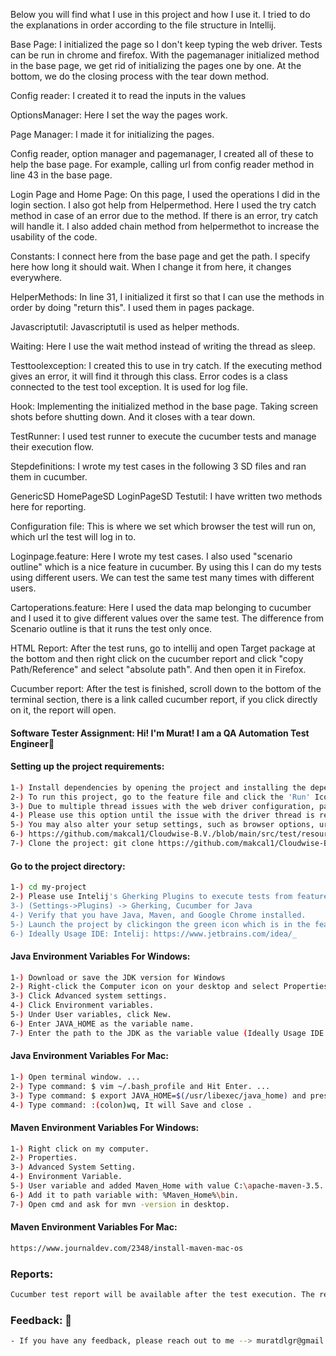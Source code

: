 Below you will find what I use in this project and how I use it. I tried to do the explanations in order according to the file structure in Intellij.

Base Page: I initialized the page so I don't keep typing the web driver. Tests can be run in chrome and firefox. With the pagemanager initialized method in the base page, we get rid of initializing the pages one by one. At the bottom, we do the closing process with the tear down method.

Config reader: I created it to read the inputs in the values

OptionsManager: Here I set the way the pages work.

Page Manager: I made it for initializing the pages.

Config reader, option manager and pagemanager, I created all of these to help the base page. For example, calling url from config reader method in line 43 in the base page.

Login Page and Home Page: On this page, I used the operations I did in the login section. I also got help from Helpermethod. Here I used the try catch method in case of an error due to the method. If there is an error, try catch will handle it. I also added chain method from helpermethot to increase the usability of the code.

Constants: I connect here from the base page and get the path. I specify here how long it should wait. When I change it from here, it changes everywhere.

HelperMethods: In line 31, I initialized it first so that I can use the methods in order by doing "return this". I used them in pages package.

Javascriptutil: Javascriptutil is used as helper methods.

Waiting: Here I use the wait method instead of writing the thread as sleep.

Testtoolexception: I created this to use in try catch. If the executing method gives an error, it will find it through this class. Error codes is a class connected to the test tool exception. It is used for log file.

Hook: Implementing the initialized method in the base page. Taking screen shots before shutting down. And it closes with a tear down.

TestRunner: I used test runner to execute the cucumber tests and manage their execution flow.

Stepdefinitions: I wrote my test cases in the following 3 SD files and ran them in cucumber.

GenericSD
HomePageSD
LoginPageSD
Testutil: I have written two methods here for reporting.

Configuration file: This is where we set which browser the test will run on, which url the test will log in to.

Loginpage.feature: Here I wrote my test cases. I also used "scenario outline" which is a nice feature in cucumber. By using this I can do my tests using different users. We can test the same test many times with different users.

Cartoperations.feature: Here I used the data map belonging to cucumber and I used it to give different values over the same test. The difference from Scenario outline is that it runs the test only once.

HTML Report: After the test runs, go to intellij and open Target package at the bottom and then right click on the cucumber report and click "copy Path/Reference" and select "absolute path". And then open it in Firefox.

Cucumber report: After the test is finished, scroll down to the bottom of the terminal section, there is a link called cucumber report, if you click directly on it, the report will open.



#### Software  Tester Assignment: Hi! I'm Murat! I am a QA Automation Test Engineer👋 ####

#### Setting up the project requirements: ####
``` bash
1-) Install dependencies by opening the project and installing the dependencies. (Maven will handle this for you.)
2-) To run this project, go to the feature file and click the 'Run' Icon button.
3-) Due to multiple thread issues with the web driver configuration, parallel test execution is not available for now.
4-) Please use this option until the issue with the driver thread is resolved.
5-) You may also alter your setup settings, such as browser options, url, flash and draw elements, and page titles, through the configuration.properties file. 
6-) https://github.com/makcal1/Cloudwise-B.V./blob/main/src/test/resources/configuration/configuration.properties
7-) Clone the project: git clone https://github.com/makcal1/Cloudwise-B.V.
```

#### Go to the project directory: ####
``` bash
1-) cd my-project
2-) Please use Intelij's Gherking Plugins to execute tests from feature files.
3-) (Settings->Plugins) -> Gherking, Cucumber for Java 
4-) Verify that you have Java, Maven, and Google Chrome installed.
5-) Launch the project by clickingon the green icon which is in the feature files.
6-) Ideally Usage IDE: Intelij: https://www.jetbrains.com/idea/_ 
```
#### Java Environment Variables For Windows: ####
``` bash
1-) Download or save the JDK version for Windows 
2-) Right-click the Computer icon on your desktop and select Properties.
3-) Click Advanced system settings.
4-) Click Environment variables.
5-) Under User variables, click New.
6-) Enter JAVA_HOME as the variable name.
7-) Enter the path to the JDK as the variable value (Ideally Usage IDE: Intelij https://www.jetbrains.com/idea/_ 
```

#### Java Environment Variables For Mac: ####
``` bash
1-) Open terminal window. ...
2-) Type command: $ vim ~/.bash_profile and Hit Enter. ...
3-) Type command: $ export JAVA_HOME=$(/usr/libexec/java_home) and press Escape key for Save changes. ...
4-) Type command: :(colon)wq, It will Save and close .
```

#### Maven Environment Variables For Windows: ####
``` bash
1-) Right click on my computer.
2-) Properties.
3-) Advanced System Setting.
4-) Environment Variable.
5-) User variable and added Maven_Home with value C:\apache-maven-3.5. ...
6-) Add it to path variable with: %Maven_Home%\bin.
7-) Open cmd and ask for mvn -version in desktop.
```

#### Maven Environment Variables For Mac: ###
``` bash
https://www.journaldev.com/2348/install-maven-mac-os
```

### Reports: ###
``` bash
Cucumber test report will be available after the test execution. The report can be seeen by using the link that is mentioned at the bottom of the 'Run' Section.
```

### Feedback: 🙂 ###
``` bash
- If you have any feedback, please reach out to me --> muratdlgr@gmail.com 
```



